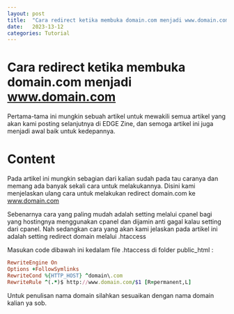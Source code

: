 ```yaml
---
layout: post
title:  "Cara redirect ketika membuka domain.com menjadi www.domain.com"
date:   2023-13-12
categories: Tutorial
---
```


# Cara redirect ketika membuka domain.com menjadi www.domain.com


Pertama-tama ini mungkin sebuah artikel untuk mewakili semua artikel
yang akan kami posting selanjutnya di EDGE Zine, dan semoga artikel ini
juga menjadi awal baik untuk kedepannya.

# Content


Pada artikel ini mungkin sebagian dari kalian sudah pada tau caranya
dan memang ada banyak sekali cara untuk melakukannya. Disini kami
menjelaskan ulang cara untuk melakukan redirect domain.com ke www.domain.com


Sebenarnya cara yang paling mudah adalah setting melalui cpanel bagi yang
hostingnya menggunakan cpanel dan dijamin anti gagal kalau setting dari cpanel.
Nah sedangkan cara yang akan kami jelaskan pada artikel ini adalah setting redirect
domain melalui .htaccess


Masukan code dibawah ini kedalam file .htaccess di folder public_html :

```ruby
RewriteEngine On
Options +FollowSymlinks
RewriteCond %{HTTP_HOST} ^domain\.com
RewriteRule ^(.*)$ http://www.domain.com/$1 [R=permanent,L]
```


Untuk penulisan nama domain silahkan sesuaikan dengan nama domain kalian ya sob.
